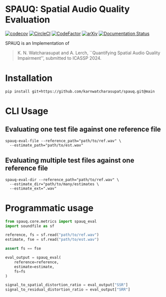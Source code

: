 # SPAUQ: Spatial Audio Quality Evaluation

[![codecov](https://codecov.io/gh/karnwatcharasupat/spauq/branch/main/graph/badge.svg?token=N6GHIM48K4)](https://codecov.io/gh/karnwatcharasupat/spauq) 
[![CircleCI](https://dl.circleci.com/status-badge/img/gh/karnwatcharasupat/spauq/tree/main.svg?style=svg&circle-token=e9a1a1f3087725f6ab4726391e79a2fd213e5e71)](https://dl.circleci.com/status-badge/redirect/gh/karnwatcharasupat/spauq/tree/main)
[![CodeFactor](https://www.codefactor.io/repository/github/karnwatcharasupat/spauq/badge)](https://www.codefactor.io/repository/github/karnwatcharasupat/spauq)
[![arXiv](https://img.shields.io/badge/arXiv-2306.08053-b31b1b.svg)](https://arxiv.org/abs/2306.08053)
[![Documentation Status](https://readthedocs.org/projects/spauq/badge/?version=latest)](https://spauq.readthedocs.io/en/latest/?badge=latest)

SPAUQ is an Implementation of 
> K. N. Watcharasupat and A. Lerch, ``Quantifying Spatial Audio Quality Impairment'', submitted to ICASSP 2024.

# Installation

```shell
pip install git+https://github.com/karnwatcharasupat/spauq.git@main
```

# CLI Usage

## Evaluating one test file against one reference file
```shell
spauq-eval-file --reference_path="path/to/ref.wav" \
  --estimate_path="path/to/est.wav"
```

## Evaluating multiple test files against one reference file
```shell
spauq-eval-dir --reference_path="path/to/ref.wav" \
  --estimate_dir="path/to/many/estimates \
  --estimate_ext=".wav"
```

# Programmatic usage

```python
from spauq.core.metrics import spauq_eval
import soundfile as sf

reference, fs = sf.read("path/to/ref.wav")
estimate, fse = sf.read("path/to/est.wav")

assert fs == fse

eval_output = spauq_eval(
    reference=reference,
    estimate=estimate,
    fs=fs
)

signal_to_spatial_distortion_ratio = eval_output["SSR"]
signal_to_residual_distortion_ratio = eval_output["SRR"]
```